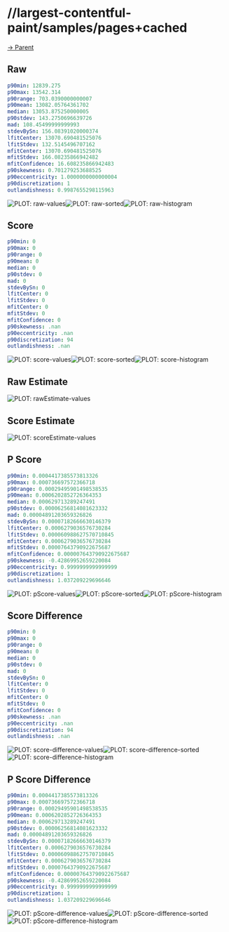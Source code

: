 
# //largest-contentful-paint/samples/pages+cached

[→ Parent](../..)


## Raw


```yaml
p90min: 12839.275
p90max: 13542.314
p90range: 703.0390000000007
p90mean: 13082.05764361702
median: 13053.875250000005
p90stdev: 143.2750696639726
mad: 108.45499999999993
stdevBySn: 156.08391020000374
lfitCenter: 13070.690481525076
lfitStdev: 132.5145496707162
mfitCenter: 13070.690481525076
mfitStdev: 166.08235866942482
mfitConfidence: 16.608235866942483
p90skewness: 0.701279253688525
p90eccentricity: 1.0000000000000004
p90discretization: 1
outlandishness: 0.9987655298115963

```

![PLOT: raw-values](./raw/values.svg)![PLOT: raw-sorted](./raw/sorted.svg)![PLOT: raw-histogram](./raw/histogram.svg)
## Score


```yaml
p90min: 0
p90max: 0
p90range: 0
p90mean: 0
median: 0
p90stdev: 0
mad: 0
stdevBySn: 0
lfitCenter: 0
lfitStdev: 0
mfitCenter: 0
mfitStdev: 0
mfitConfidence: 0
p90skewness: .nan
p90eccentricity: .nan
p90discretization: 94
outlandishness: .nan

```

![PLOT: score-values](./score/values.svg)![PLOT: score-sorted](./score/sorted.svg)![PLOT: score-histogram](./score/histogram.svg)
## Raw Estimate

![PLOT: rawEstimate-values](./rawEstimate/values.svg)
## Score Estimate

![PLOT: scoreEstimate-values](./scoreEstimate/values.svg)
## P Score


```yaml
p90min: 0.0004417385573813326
p90max: 0.000736697572366718
p90range: 0.00029495901498538535
p90mean: 0.0006202852726364353
median: 0.000629713289247491
p90stdev: 0.00006256814081623332
mad: 0.00004891203659326826
stdevBySn: 0.00007182666630146379
lfitCenter: 0.0006279036576730284
lfitStdev: 0.000060988627570710845
mfitCenter: 0.0006279036576730284
mfitStdev: 0.00007643790922675687
mfitConfidence: 0.000007643790922675687
p90skewness: -0.42869952659220084
p90eccentricity: 0.9999999999999999
p90discretization: 1
outlandishness: 1.037209229696646

```

![PLOT: pScore-values](./pScore/values.svg)![PLOT: pScore-sorted](./pScore/sorted.svg)![PLOT: pScore-histogram](./pScore/histogram.svg)
## Score Difference


```yaml
p90min: 0
p90max: 0
p90range: 0
p90mean: 0
median: 0
p90stdev: 0
mad: 0
stdevBySn: 0
lfitCenter: 0
lfitStdev: 0
mfitCenter: 0
mfitStdev: 0
mfitConfidence: 0
p90skewness: .nan
p90eccentricity: .nan
p90discretization: 94
outlandishness: .nan

```

![PLOT: score-difference-values](./score-difference/values.svg)![PLOT: score-difference-sorted](./score-difference/sorted.svg)![PLOT: score-difference-histogram](./score-difference/histogram.svg)
## P Score Difference


```yaml
p90min: 0.0004417385573813326
p90max: 0.000736697572366718
p90range: 0.00029495901498538535
p90mean: 0.0006202852726364353
median: 0.000629713289247491
p90stdev: 0.00006256814081623332
mad: 0.00004891203659326826
stdevBySn: 0.00007182666630146379
lfitCenter: 0.0006279036576730284
lfitStdev: 0.000060988627570710845
mfitCenter: 0.0006279036576730284
mfitStdev: 0.00007643790922675687
mfitConfidence: 0.000007643790922675687
p90skewness: -0.42869952659220084
p90eccentricity: 0.9999999999999999
p90discretization: 1
outlandishness: 1.037209229696646

```

![PLOT: pScore-difference-values](./pScore-difference/values.svg)![PLOT: pScore-difference-sorted](./pScore-difference/sorted.svg)![PLOT: pScore-difference-histogram](./pScore-difference/histogram.svg)